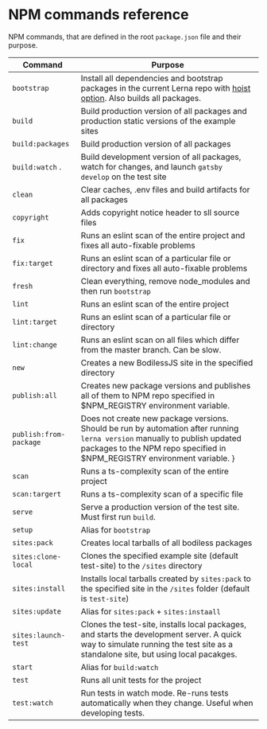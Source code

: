 # NPM commands reference

NPM commands, that are defined in the root `package.json` file and their purpose.

| Command                | Purpose |
|------------------------|---------|
| `bootstrap`            | Install all dependencies and bootstrap packages in the current Lerna repo with [hoist option](https://github.com/lerna/lerna/blob/master/commands/bootstrap/README.md#--hoist-glob). Also builds all packages. |
| `build`                | Build production version of all packages and production static versions of the example sites |
| `build:packages`       | Build production version of all packages |
| `build:watch` .        | Build development version of all packages, watch for changes, and launch `gatsby develop` on the test site |
| `clean`                | Clear caches, .env files and build artifacts for all packages |
| `copyright`            | Adds copyright notice header to sll source files |
| `fix`                  | Runs an eslint scan of the entire project and fixes all auto-fixable problems |
| `fix:target`           | Runs an eslint scan of a particular file or directory and fixes all auto-fixable problems |
| `fresh`                | Clean everything, remove node_modules and then run `bootstrap` |
| `lint`                 | Runs an eslint scan of the entire project |
| `lint:target`          | Runs an eslint scan of a particular file or directory |
| `lint:change`          | Runs an eslint scan on all files which differ from the master branch. Can be slow. |
| `new`                  | Creates a new BodilessJS site in the specified directory |
| `publish:all`          | Creates new package versions and publishes all of them to NPM repo specified in $NPM_REGISTRY environment variable. | 
| `publish:from-package` | Does not create new package versions. Should be run by automation after running `lerna version` manually to publish updated packages to the NPM repo specified in $NPM_REGISTRY environment variable. }
| `scan`                 | Runs a ts-complexity scan of the entire project |
| `scan:targert`         | Runs a ts-complexity scan of a specific file |
| `serve`                | Serve a production version of the test site. Must first run `build`.
| `setup`                | Alias for `bootstrap`
| `sites:pack`           | Creates local tarballs of all bodiless packages |
| `sites:clone-local`    | Clones the specified example site (default test-site) to the `/sites` directory |
| `sites:install`        | Installs local tarballs created by `sites:pack` to the specified site in the `/sites` folder (default is `test-site`) |
| `sites:update`         | Alias for `sites:pack` + `sites:instaall` |
| `sites:launch-test`    | Clones the test-site, installs local packages, and starts the development server.  A quick way to simulate running the test site as a standalone site, but using local pacakges. |
| `start`                | Alias for `build:watch` |
| `test`                 | Runs all unit tests for the project |
| `test:watch`           | Run tests in watch mode. Re-runs tests automatically when they change. Useful when developing tests. |

